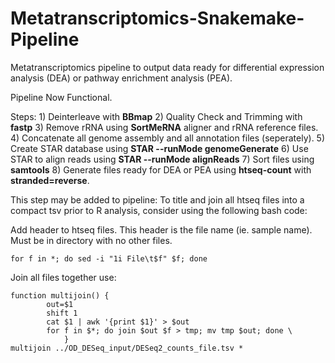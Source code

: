 # Metatranscriptomics-Snakemake-Pipeline



Metatranscriptomics pipeline to output data ready for differential expression analysis (DEA) or pathway enrichment analysis (PEA).

Pipeline Now Functional.

Steps:
1)‎ Deinterleave with **BBmap**
2) Quality Check and Trimming with **fastp**
3) Remove rRNA using **SortMeRNA** aligner and rRNA reference files.
4) Concatenate all genome assembly and all annotation files (seperately).
5) Create STAR database using **STAR --runMode genomeGenerate**
6) Use STAR to align reads using **STAR --runMode alignReads**
7) Sort files using **samtools**
8) Generate files ready for DEA or PEA using **htseq-count** with **stranded=reverse**.

This step may be added to pipeline:
To title and join all htseq files into a compact tsv prior to R analysis, consider using the following bash code:

Add header to htseq files. This header is the file name (ie. sample name). 
Must be in directory with no other files.

```
for f in *; do sed -i "1i File\t$f" $f; done
```

Join all files together use:

```
function multijoin() { 
        out=$1 
        shift 1 
        cat $1 | awk '{print $1}' > $out 
        for f in $*; do join $out $f > tmp; mv tmp $out; done \
            }
multijoin ../OD_DESeq_input/DESeq2_counts_file.tsv *
```
